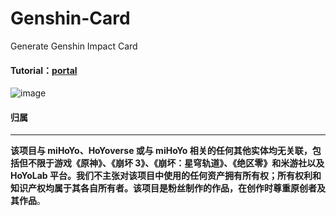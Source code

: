 # Genshin-Card
Generate Genshin Impact Card 

#### Tutorial：[portal](https://genshin-card-kallka.vercel.app/)

![image](https://github.com/user-attachments/assets/2087dc07-9812-4359-abf4-566cd4b328a1)



#### 归属

------

**该项目与 miHoYo、HoYoverse 或与 miHoYo 相关的任何其他实体均无关联，包括但不限于游戏《原神》、《崩坏 3》、《崩坏：星穹轨道》、《绝区零》和米游社以及HoYoLab 平台。我们不主张对该项目中使用的任何资产拥有所有权；所有权利和知识产权均属于其各自所有者。该项目是粉丝制作的作品，在创作时尊重原创者及其作品**。